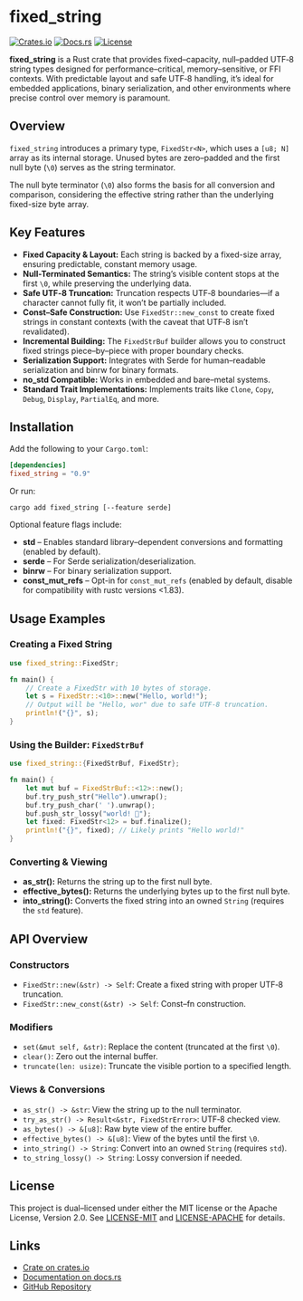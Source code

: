 # fixed_string

[![Crates.io](https://img.shields.io/crates/v/fixed_string)](https://crates.io/crates/fixed_string) [![Docs.rs](https://docs.rs/fixed_string/badge.svg)](https://docs.rs/fixed_string) [![License](https://img.shields.io/crates/l/fixed_string)](LICENSE)

**fixed_string** is a Rust crate that provides fixed–capacity, null–padded UTF‑8 string types designed for performance–critical, memory–sensitive, or FFI contexts. With predictable layout and safe UTF‑8 handling, it’s ideal for embedded applications, binary serialization, and other environments where precise control over memory is paramount.

## Overview

`fixed_string` introduces a primary type, `FixedStr<N>`, which uses a `[u8; N]` array as its internal storage. Unused bytes are zero–padded and the first null byte (`\0`) serves as the string terminator.

The null byte terminator (`\0`) also forms the basis for all conversion and comparison, considering the effective string rather than the underlying fixed-size byte array.

## Key Features

- **Fixed Capacity & Layout:** Each string is backed by a fixed-size array, ensuring predictable, constant memory usage.
- **Null-Terminated Semantics:** The string’s visible content stops at the first `\0`, while preserving the underlying data.
- **Safe UTF‑8 Truncation:** Truncation respects UTF‑8 boundaries—if a character cannot fully fit, it won’t be partially included.
- **Const–Safe Construction:** Use `FixedStr::new_const` to create fixed strings in constant contexts (with the caveat that UTF‑8 isn’t revalidated).
- **Incremental Building:** The `FixedStrBuf` builder allows you to construct fixed strings piece–by–piece with proper boundary checks.
- **Serialization Support:** Integrates with Serde for human–readable serialization and binrw for binary formats.
- **no_std Compatible:** Works in embedded and bare–metal systems.
- **Standard Trait Implementations:** Implements traits like `Clone`, `Copy`, `Debug`, `Display`, `PartialEq`, and more.

## Installation

Add the following to your `Cargo.toml`:

```toml
[dependencies]
fixed_string = "0.9"
```

Or run:

```vim
cargo add fixed_string [--feature serde]
```

Optional feature flags include:
- **std** – Enables standard library–dependent conversions and formatting (enabled by default).
- **serde** – For Serde serialization/deserialization.
- **binrw** – For binary serialization support.
- **const_mut_refs** – Opt-in for `const_mut_refs` (enabled by default, disable for compatibility with rustc versions <1.83).

## Usage Examples

### Creating a Fixed String

```rust
use fixed_string::FixedStr;

fn main() {
    // Create a FixedStr with 10 bytes of storage.
    let s = FixedStr::<10>::new("Hello, world!");
    // Output will be "Hello, wor" due to safe UTF‑8 truncation.
    println!("{}", s);
}
```

### Using the Builder: `FixedStrBuf`

```rust
use fixed_string::{FixedStrBuf, FixedStr};

fn main() {
    let mut buf = FixedStrBuf::<12>::new();
    buf.try_push_str("Hello").unwrap();
    buf.try_push_char(' ').unwrap();
    buf.push_str_lossy("world! 👋");
    let fixed: FixedStr<12> = buf.finalize();
    println!("{}", fixed); // Likely prints "Hello world!"
}
```

### Converting & Viewing

- **as_str():** Returns the string up to the first null byte.
- **effective_bytes():** Returns the underlying bytes up to the first null byte.
- **into_string():** Converts the fixed string into an owned `String` (requires the `std` feature).

## API Overview

### Constructors
- `FixedStr::new(&str) -> Self`: Create a fixed string with proper UTF‑8 truncation.
- `FixedStr::new_const(&str) -> Self`: Const–fn construction.

### Modifiers
- `set(&mut self, &str)`: Replace the content (truncated at the first `\0`).
- `clear()`: Zero out the internal buffer.
- `truncate(len: usize)`: Truncate the visible portion to a specified length.

### Views & Conversions
- `as_str() -> &str`: View the string up to the null terminator.
- `try_as_str() -> Result<&str, FixedStrError>`: UTF‑8 checked view.
- `as_bytes() -> &[u8]`: Raw byte view of the entire buffer.
- `effective_bytes() -> &[u8]`: View of the bytes until the first `\0`.
- `into_string() -> String`: Convert into an owned `String` (requires `std`).
- `to_string_lossy() -> String`: Lossy conversion if needed.

## License

This project is dual–licensed under either the MIT license or the Apache License, Version 2.0. See [LICENSE-MIT](LICENSE-MIT) and [LICENSE-APACHE](LICENSE-APACHE) for details.

## Links

- [Crate on crates.io](https://crates.io/crates/fixed_string)
- [Documentation on docs.rs](https://docs.rs/fixed_string)
- [GitHub Repository](https://github.com/crabcode/fixed_string)
